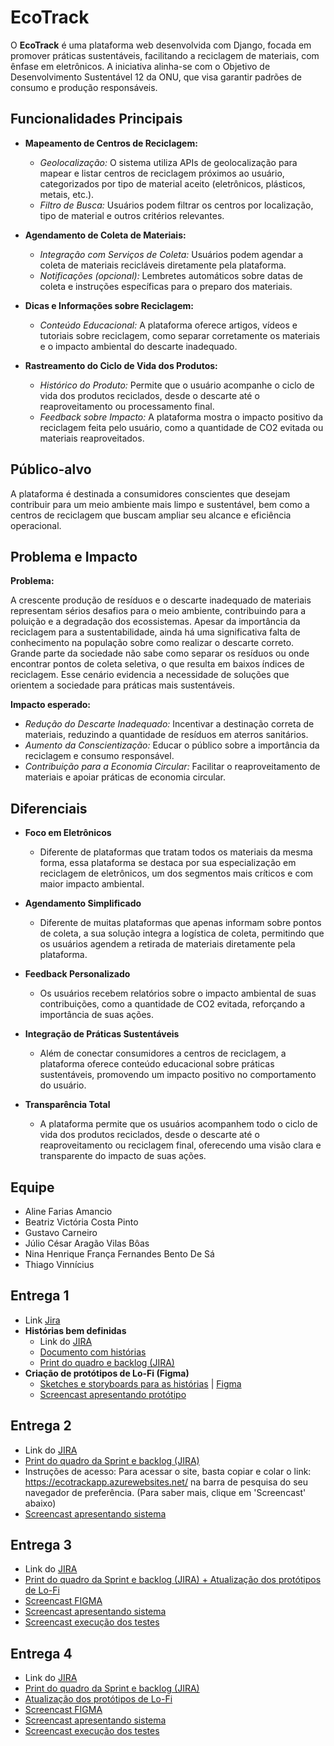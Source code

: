 # EcoTrack

O **EcoTrack** é uma plataforma web desenvolvida com Django, focada em promover práticas sustentáveis, facilitando a reciclagem de materiais, com ênfase em eletrônicos. A iniciativa alinha-se com o Objetivo de Desenvolvimento Sustentável 12 da ONU, que visa garantir padrões de consumo e produção responsáveis.

## Funcionalidades Principais

- **Mapeamento de Centros de Reciclagem:**
  - *Geolocalização:* O sistema utiliza APIs de geolocalização para mapear e listar centros de reciclagem próximos ao usuário, categorizados por tipo de material aceito (eletrônicos, plásticos, metais, etc.).
  - *Filtro de Busca:* Usuários podem filtrar os centros por localização, tipo de material e outros critérios relevantes.
 
- **Agendamento de Coleta de Materiais:**
  - *Integração com Serviços de Coleta:* Usuários podem agendar a coleta de materiais recicláveis diretamente pela plataforma.  
  - *Notificações (opcional):* Lembretes automáticos sobre datas de coleta e instruções específicas para o preparo dos materiais.
 
- **Dicas e Informações sobre Reciclagem:**
  - *Conteúdo Educacional:* A plataforma oferece artigos, vídeos e tutoriais sobre reciclagem, como separar corretamente os materiais e o impacto ambiental do descarte inadequado.

- **Rastreamento do Ciclo de Vida dos Produtos:**
  - *Histórico do Produto:* Permite que o usuário acompanhe o ciclo de vida dos produtos reciclados, desde o descarte até o reaproveitamento ou processamento final.
  - *Feedback sobre Impacto:* A plataforma mostra o impacto positivo da reciclagem feita pelo usuário, como a quantidade de CO2 evitada ou materiais reaproveitados.

## Público-alvo
A plataforma é destinada a consumidores conscientes que desejam contribuir para um meio ambiente mais limpo e sustentável, bem como a centros de reciclagem que buscam ampliar seu alcance e eficiência operacional.

## Problema e Impacto
**Problema:** 

A crescente produção de resíduos e o descarte inadequado de materiais representam sérios desafios para o meio ambiente, contribuindo para a poluição e a degradação dos ecossistemas. Apesar da importância da reciclagem para a sustentabilidade, ainda há uma significativa falta de conhecimento na população sobre como realizar o descarte correto. Grande parte da sociedade não sabe como separar os resíduos ou onde encontrar pontos de coleta seletiva, o que resulta em baixos índices de reciclagem. Esse cenário evidencia a necessidade de soluções que orientem a sociedade para práticas mais sustentáveis.

**Impacto esperado:**
- *Redução do Descarte Inadequado:* Incentivar a destinação correta de materiais, reduzindo a quantidade de resíduos em aterros sanitários.
- *Aumento da Conscientização:* Educar o público sobre a importância da reciclagem e consumo responsável.
- *Contribuição para a Economia Circular:* Facilitar o reaproveitamento de materiais e apoiar práticas de economia circular.

## Diferenciais
- **Foco em Eletrônicos**
  - Diferente de plataformas que tratam todos os materiais da mesma forma, essa plataforma se destaca por sua especialização em reciclagem de eletrônicos, um dos segmentos mais críticos e com maior impacto ambiental.
  
- **Agendamento Simplificado**
  - Diferente de muitas plataformas que apenas informam sobre pontos de coleta, a sua solução integra a logística de coleta, permitindo que os usuários agendem a retirada de materiais diretamente pela plataforma.
    
- **Feedback Personalizado**
  - Os usuários recebem relatórios sobre o impacto ambiental de suas contribuições, como a quantidade de CO2 evitada, reforçando a importância de suas ações.
    
- **Integração de Práticas Sustentáveis**
  - Além de conectar consumidores a centros de reciclagem, a plataforma oferece conteúdo educacional sobre práticas sustentáveis, promovendo um impacto positivo no comportamento do usuário.
    
- **Transparência Total**
  - A plataforma permite que os usuários acompanhem todo o ciclo de vida dos produtos reciclados, desde o descarte até o reaproveitamento ou reciclagem final, oferecendo uma visão clara e transparente do impacto de suas ações.

## Equipe
- Aline Farias Amancio
-  Beatriz Victória Costa Pinto
- Gustavo Carneiro  
- Júlio César Aragão Vilas Bôas
- Nina Henrique França Fernandes Bento De Sá
- Thiago Vinnícius 

## Entrega 1
- Link [Jira](https://cesar-ecotrack.atlassian.net/jira/software/projects/EC/boards/1)
- **Histórias bem definidas**
  - Link do [JIRA](https://cesar-ecotrack.atlassian.net/jira/software/projects/EC/boards/1)
  - [Documento com histórias](https://docs.google.com/document/d/1KLpmdgkq_9-2uOrfhZg1mmdmRydcJOLx7CMLJBF2K6E/edit)
  - [Print do quadro e backlog (JIRA)](projeto/Mídia/QuadroBacklog)
- **Criação de protótipos de Lo-Fi (Figma)**
  - [Sketches e storyboards para as histórias](Mídia/PrototipoLoFi) | [Figma](https://www.figma.com/design/GZIwTY0R01e2LLRgEx0dhD/EcoTrack-(Copy)?node-id=2-843&t=Zj9UyQcf8VQxUv3y-1)
  - [Screencast apresentando protótipo](https://youtu.be/tzCCMGEnhbo)

## Entrega 2
- Link do [JIRA](https://cesar-ecotrack.atlassian.net/jira/software/projects/EC/boards/1)
- [Print do quadro da Sprint e backlog (JIRA)](projeto/Mídia/Entrega2)
- Instruções de acesso: Para acessar o site, basta copiar e colar o link: https://ecotrackapp.azurewebsites.net/ na barra de pesquisa do seu navegador de preferência. (Para saber mais, clique em 'Screencast' abaixo)
- [Screencast apresentando sistema](https://youtu.be/oN77fTKYXE8)

## Entrega 3
- Link do [JIRA](https://cesar-ecotrack.atlassian.net/jira/software/projects/EC/boards/1)
- [Print do quadro da Sprint e backlog (JIRA) + Atualização dos protótipos de Lo-Fi](projeto/Mídia/Entrega3)
- [Screencast FIGMA](https://www.youtube.com/watch?v=MkB3BYY00ss)
- [Screencast apresentando sistema](https://youtu.be/eDkMeYYnb9M)
- [Screencast execução dos testes](https://youtu.be/uytzYS6Nd3Y)

## Entrega 4
- Link do [JIRA](https://cesar-ecotrack.atlassian.net/jira/software/projects/EC/boards/1)
- [Print do quadro da Sprint e backlog (JIRA)](projeto/Mídia/QuadroBacklog/JIRA-Entrega-4-final)
- [Atualização dos protótipos de Lo-Fi]()
- [Screencast FIGMA]()
- [Screencast apresentando sistema]()
- [Screencast execução dos testes]()
